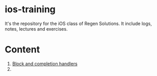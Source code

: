 # ios-training
It's the repository for the iOS class of Regen Solutions. It include logs, notes, lectures and exercises.

# Content
1. [Block and completion handlers](https://github.com/chungbd/ios-training/tree/master/Block)
2. 
